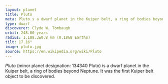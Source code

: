 ```yaml
---
layout: planet
title: Pluto
meta: Pluto s a dwarf planet in the Kuiper belt, a ring of bodies beyond Neptune. It was the first Kuiper belt object to be discovered.
type: dwarf
discoverer: Clyde W. Tombaugh
orbit: 248.00 years
radius: 1,188.3±0.8 km (0.1868 Earths)
tilt: 17.16°
image: pluto.jpg
source: https://en.wikipedia.org/wiki/Pluto
---
```


*Pluto* (minor planet designation: 134340 Pluto) is a dwarf planet in the Kuiper belt, a ring of bodies beyond Neptune. It was the first Kuiper belt object to be discovered.
